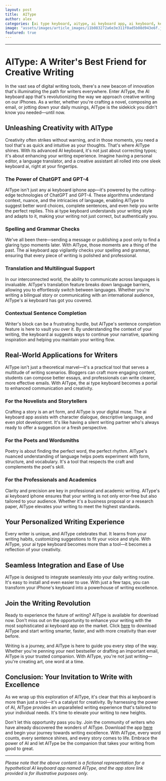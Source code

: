 ```yaml
---
layout: post
title:  AIType
author: alex
categories: [ai type keyboard, aitype, ai keyboard app, ai keyboard, keyboard ai, ai keyboard iphone, ai type]
image: "assets/images/article_images/11b083272a6e3e311f0ad5b08d943e6f.jpg"
featured: true
---
```


---

# AIType: A Writer's Best Friend for Creative Writing

In the vast sea of digital writing tools, there's a new beacon of innovation that's illuminating the path for writers everywhere. Enter AIType, the AI keyboard app that's revolutionizing the way we approach creative writing on our iPhones. As a writer, whether you're crafting a novel, composing an email, or jotting down your daily musings, AIType is the sidekick you didn't know you needed—until now.

## Unleashing Creativity with AIType

Creativity often strikes without warning, and in those moments, you need a tool that's as quick and intuitive as your thoughts. That's where AIType shines. With its advanced AI keyboard, it's not just about correcting typos; it's about enhancing your writing experience. Imagine having a personal editor, a language translator, and a creative assistant all rolled into one sleek keyboard ai, right at your fingertips.

### The Power of ChatGPT and GPT-4

AIType isn't just any ai keyboard iphone app—it's powered by the cutting-edge technologies of ChatGPT and GPT-4. These algorithms understand context, nuance, and the intricacies of language, enabling AIType to suggest better word choices, complete sentences, and even help you write the perfect replies. This ai type keyboard understands your writing style and adapts to it, making your writing not just correct, but authentically you.

### Spelling and Grammar Checks

We've all been there—sending a message or publishing a post only to find a glaring typo moments later. With AIType, those moments are a thing of the past. The ai keyboard app vigilantly checks your spelling and grammar, ensuring that every piece of writing is polished and professional.

### Translation and Multilingual Support

In our interconnected world, the ability to communicate across languages is invaluable. AIType's translation feature breaks down language barriers, allowing you to effortlessly switch between languages. Whether you're writing a bilingual story or communicating with an international audience, AIType's ai keyboard has got you covered.

### Contextual Sentence Completion

Writer's block can be a frustrating hurdle, but AIType's sentence completion feature is here to vault you over it. By understanding the context of your writing, the keyboard ai suggests ways to continue your narrative, sparking inspiration and helping you maintain your writing flow.

## Real-World Applications for Writers

AIType isn't just a theoretical marvel—it's a practical tool that serves a multitude of writing scenarios. Bloggers can craft more engaging content, students can compose better essays, and professionals can write clearer, more effective emails. With AIType, the ai type keyboard becomes a portal to enhanced communication and creativity.

### For the Novelists and Storytellers

Crafting a story is an art form, and AIType is your digital muse. The ai keyboard app assists with character dialogue, descriptive language, and even plot development. It's like having a silent writing partner who's always ready to offer a suggestion or a fresh perspective.

### For the Poets and Wordsmiths

Poetry is about finding the perfect word, the perfect rhythm. AIType's nuanced understanding of language helps poets experiment with form, structure, and vocabulary. It's a tool that respects the craft and complements the poet's skill.

### For the Professionals and Academics

Clarity and precision are key in professional and academic writing. AIType's ai keyboard iphone ensures that your writing is not only error-free but also tailored to your audience. Whether it's a business proposal or a research paper, AIType elevates your writing to meet the highest standards.

## Your Personalized Writing Experience

Every writer is unique, and AIType celebrates that. It learns from your writing habits, customizing suggestions to fit your voice and style. With AIType, your ai type keyboard becomes more than a tool—it becomes a reflection of your creativity.

## Seamless Integration and Ease of Use

AIType is designed to integrate seamlessly into your daily writing routine. It's easy to install and even easier to use. With just a few taps, you can transform your iPhone's keyboard into a powerhouse of writing excellence.

## Join the Writing Revolution

Ready to experience the future of writing? AIType is available for download now. Don't miss out on the opportunity to enhance your writing with the most sophisticated ai keyboard app on the market. Click [here](https://apps.apple.com/us/app/aitype-grammar-check-keyboard/id6469163944) to download AIType and start writing smarter, faster, and with more creativity than ever before.

Writing is a journey, and AIType is here to guide you every step of the way. Whether you're penning your next bestseller or drafting an important email, AIType is your trusted companion. With AIType, you're not just writing—you're creating art, one word at a time.

## Conclusion: Your Invitation to Write with Excellence

As we wrap up this exploration of AIType, it's clear that this ai keyboard is more than just a tool—it's a catalyst for creativity. By harnessing the power of AI, AIType provides an unparalleled writing experience that's tailored to your individual needs. It's time to elevate your writing to new heights.

Don't let this opportunity pass you by. Join the community of writers who have already discovered the wonders of AIType. Download the app [here](https://apps.apple.com/us/app/aitype-grammar-check-keyboard/id6469163944) and begin your journey towards writing excellence. With AIType, every word counts, every sentence shines, and every story comes to life. Embrace the power of AI and let AIType be the companion that takes your writing from good to great.

---

*Please note that the above content is a fictional representation for a hypothetical AI keyboard app named AIType, and the app store link provided is for illustrative purposes only.*